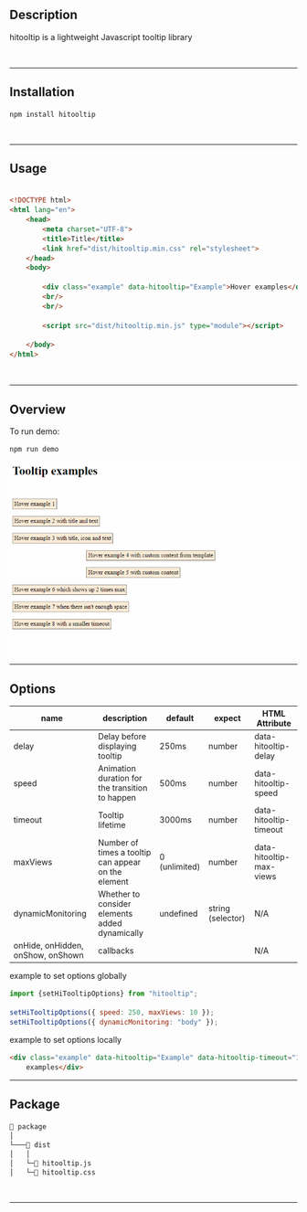 
## Description

hitooltip is a lightweight Javascript tooltip library

<br/>

---



## Installation

```shell
npm install hitooltip
```

<br/>

---

## Usage

```html

<!DOCTYPE html>
<html lang="en">
    <head>
        <meta charset="UTF-8">
        <title>Title</title>
        <link href="dist/hitooltip.min.css" rel="stylesheet">
    </head>
    <body>
        
        <div class="example" data-hitooltip="Example">Hover examples</div>
        <br/>
        <br/>
        
        <script src="dist/hitooltip.min.js" type="module"></script>
    
    </body>
</html>


```

<br/>

---

## Overview

To run demo:

```shell
npm run demo
```

![Demo](https://github.com/thimpat/demos/blob/main/hitooltip/preview.gif)

---

## Options


| name                              | description                                         | default       | expect            | HTML Attribute           |
|-----------------------------------|-----------------------------------------------------|---------------|-------------------|--------------------------|
| delay                             | Delay before displaying tooltip                     | 250ms         | number            | data-hitooltip-delay     |
| speed                             | Animation duration for the transition to happen     | 500ms         | number            | data-hitooltip-speed     |
| timeout                           | Tooltip lifetime                                    | 3000ms        | number            | data-hitooltip-timeout   |
| maxViews                          | Number of times a tooltip can appear on the element | 0 (unlimited) | number            | data-hitooltip-max-views |
| dynamicMonitoring                 | Whether to consider elements added dynamically      | undefined     | string (selector) | N/A                      |
| onHide, onHidden, onShow, onShown | callbacks                                           |               |                   | N/A                      |


example to set options globally

```javascript
import {setHiTooltipOptions} from "hitooltip";

setHiTooltipOptions({ speed: 250, maxViews: 10 });
setHiTooltipOptions({ dynamicMonitoring: "body" });
```

example to set options locally

```html
<div class="example" data-hitooltip="Example" data-hitooltip-timeout="10000" data-hitooltip-max-views="2">Hover 
    examples</div>
```

---

## Package

```
📁 package                
│
└───📁 dist
│   │
│   └─📝 hitooltip.js         
│   └─📝 hitooltip.css         

```

<br/>

---


